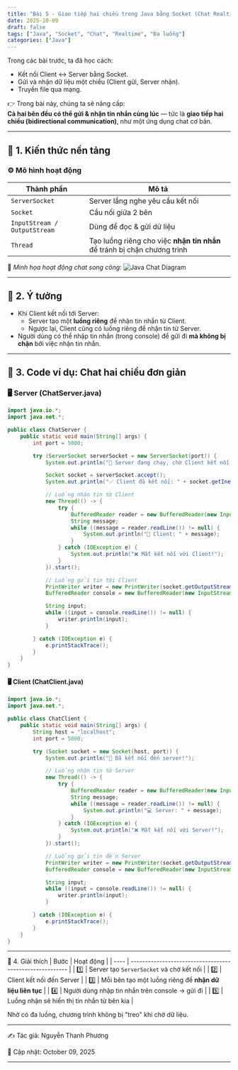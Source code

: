 ```yaml
---
title: "Bài 5 - Giao tiếp hai chiều trong Java bằng Socket (Chat Realtime)"
date: 2025-10-09
draft: false
tags: ["Java", "Socket", "Chat", "Realtime", "Đa luồng"]
categories: ["Java"]
---
```


Trong các bài trước, ta đã học cách:
- Kết nối Client ↔ Server bằng Socket.
- Gửi và nhận dữ liệu một chiều (Client gửi, Server nhận).
- Truyền file qua mạng.

👉 Trong bài này, chúng ta sẽ nâng cấp:  
**Cả hai bên đều có thể gửi & nhận tin nhắn cùng lúc** — tức là **giao tiếp hai chiều (bidirectional communication)**, như một ứng dụng chat cơ bản.

---

## 🧩 1. Kiến thức nền tảng

### ⚙️ Mô hình hoạt động

| Thành phần | Mô tả |
|-------------|--------|
| `ServerSocket` | Server lắng nghe yêu cầu kết nối |
| `Socket` | Cầu nối giữa 2 bên |
| `InputStream / OutputStream` | Dùng để đọc & gửi dữ liệu |
| `Thread` | Tạo luồng riêng cho việc **nhận tin nhắn** để tránh bị chặn chương trình |

📸 *Minh họa hoạt động chat song công:*
![Java Chat Diagram](/images/java-chat-diagram.png)

---

## 🧱 2. Ý tưởng

- Khi Client kết nối tới Server:
  - Server tạo một **luồng riêng** để nhận tin nhắn từ Client.
  - Ngược lại, Client cũng có luồng riêng để nhận tin từ Server.
- Người dùng có thể nhập tin nhắn (trong console) để gửi đi **mà không bị chặn** bởi việc nhận tin nhắn.

---

## 💬 3. Code ví dụ: Chat hai chiều đơn giản

### 🖥️ Server (ChatServer.java)

```java
import java.io.*;
import java.net.*;

public class ChatServer {
    public static void main(String[] args) {
        int port = 5000;

        try (ServerSocket serverSocket = new ServerSocket(port)) {
            System.out.println("💬 Server đang chạy, chờ Client kết nối...");

            Socket socket = serverSocket.accept();
            System.out.println("✅ Client đã kết nối: " + socket.getInetAddress());

            // Luồng nhận tin từ Client
            new Thread(() -> {
                try {
                    BufferedReader reader = new BufferedReader(new InputStreamReader(socket.getInputStream()));
                    String message;
                    while ((message = reader.readLine()) != null) {
                        System.out.println("👤 Client: " + message);
                    }
                } catch (IOException e) {
                    System.out.println("❌ Mất kết nối với Client!");
                }
            }).start();

            // Luồng gửi tin tới Client
            PrintWriter writer = new PrintWriter(socket.getOutputStream(), true);
            BufferedReader console = new BufferedReader(new InputStreamReader(System.in));

            String input;
            while ((input = console.readLine()) != null) {
                writer.println(input);
            }

        } catch (IOException e) {
            e.printStackTrace();
        }
    }
}
```
#### 🖥️ Client (ChatClient.java)

```java
import java.io.*;
import java.net.*;

public class ChatClient {
    public static void main(String[] args) {
        String host = "localhost";
        int port = 5000;

        try (Socket socket = new Socket(host, port)) {
            System.out.println("🔗 Đã kết nối đến server!");

            // Luồng nhận tin từ Server
            new Thread(() -> {
                try {
                    BufferedReader reader = new BufferedReader(new InputStreamReader(socket.getInputStream()));
                    String message;
                    while ((message = reader.readLine()) != null) {
                        System.out.println("💻 Server: " + message);
                    }
                } catch (IOException e) {
                    System.out.println("❌ Mất kết nối với Server!");
                }
            }).start();

            // Luồng gửi tin đến Server
            PrintWriter writer = new PrintWriter(socket.getOutputStream(), true);
            BufferedReader console = new BufferedReader(new InputStreamReader(System.in));

            String input;
            while ((input = console.readLine()) != null) {
                writer.println(input);
            }

        } catch (IOException e) {
            e.printStackTrace();
        }
    }
}
```
---
🧠 4. Giải thích
| Bước | Hoạt động                                                |
| ---- | -------------------------------------------------------- |
| 1️⃣  | Server tạo `ServerSocket` và chờ kết nối                 |
| 2️⃣  | Client kết nối đến Server                                |
| 3️⃣  | Mỗi bên tạo một luồng riêng để **nhận dữ liệu liên tục** |
| 4️⃣  | Người dùng nhập tin nhắn trên console → gửi đi           |
| 5️⃣  | Luồng nhận sẽ hiển thị tin nhắn từ bên kia               |

Nhờ có đa luồng, chương trình không bị "treo" khi chờ dữ liệu.

---
✍️ Tác giả: Nguyễn Thanh Phương

📅 Cập nhật: October 09, 2025

---